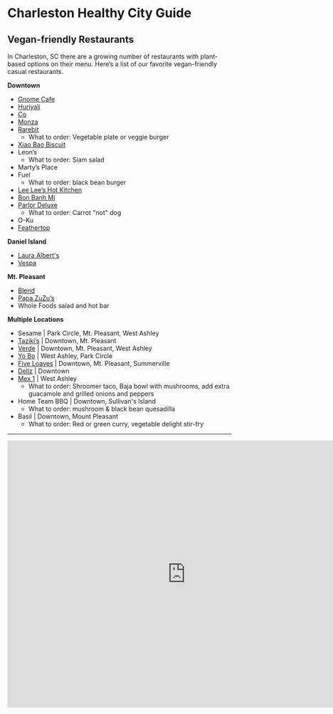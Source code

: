 # Charleston Healthy City Guide


## Vegan-friendly Restaurants 

In Charleston, SC there are a growing number of restaurants with plant-based options on their menu.  Here’s a list of our favorite vegan-friendly casual restaurants. 

**Downtown**
* [Gnome Cafe](http://www.gnomecafe.com/)
* [Huriyali](http://www.huriyali.com/)
* [Co](http://www.eatatco.com/)
* [Monza](http://www.monzapizza.com/)
* [Rarebit](http://therarebit.com/wp-content/uploads/2013/10/RAREBIT_MENU.pdf)
  * What to order: Vegetable plate or veggie burger
* [Xiao Bao Biscuit](http://xiaobaobiscuit.com/wp-content/uploads/2012/09/XBB-Menu-FEB-2016.pdf )
* Leon’s
  * What to order: Siam salad
* Marty’s Place
* Fuel
  * What to order: black bean burger
* [Lee Lee’s Hot Kitchen](http://www.leeleeshotkitchen.com/) 
* [Bon Banh Mi](bonbanhmi.com/)
* [Parlor Deluxe](http://parlordeluxe.com/)
  * What to order: Carrot "not" dog
* O-Ku
* [Feathertop](http://charleston.eater.com/2016/5/20/11719886/feathertop-menu)

**Daniel Island**
* [Laura Albert's](http://lauraalberts.com/)
* [Vespa](http://vespapizzeria.com/)

**Mt. Pleasant**
* [Blend](http://www.theblendco.com/)
* [Papa ZuZu’s](http://www.papazuzus.com/)
* Whole Foods salad and hot bar

**Multiple Locations**
* Sesame | Park Circle, Mt. Pleasant, West Ashley
[](http://www.sesameburgersandbeer.com/)
* [Taziki’s](http://tazikiscafe.com/) | Downtown, Mt. Pleasant
* [Verde](http://eatatverde.com/) | Downtown, Mt. Pleasant, West Ashley
* [Yo Bo](http://www.yobocantinafresca.com/) | West Ashley, Park Circle
* [Five Loaves](http://www.fiveloavescafe.com/) | Downtown, Mt. Pleasant, Summerville
* [Dellz](https://www.facebook.com/Dellz-Uptown-301957166598025/) | Downtown
* [Mex 1](http://mex1coastalcantina.com/) | West Ashley
  * What to order: Shroomer taco, Baja bowl with mushrooms, add extra guacamole and grilled onions and peppers
* Home Team BBQ | Downtown, Sullivan's Island
  * What to order: mushroom & black bean quesadilla 
* Basil | Downtown, Mount Pleasant
  * What to order: Red or green curry, vegetable delight stir-fry


---


<iframe src="https://calendar.google.com/calendar/embed?height=600&amp;wkst=1&amp;bgcolor=%23FFFFFF&amp;src=k8ru2t9anfkasi5klm3ptn3q94%40group.calendar.google.com&amp;color=%23125A12&amp;ctz=America%2FNew_York" style="border-width:0" width="800" height="600" frameborder="0" scrolling="no"></iframe>







